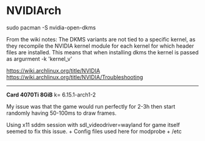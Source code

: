 # NVIDIArch

sudo pacman -S nvidia-open-dkms

From the wiki notes:
The DKMS variants are not tied to a specific kernel, as they recompile the NVIDIA kernel module for each kernel for which header files are installed.
This means that when installing dkms the kernel is passed as argurment -k 'kernel_v'

https://wiki.archlinux.org/title/NVIDIA
https://wiki.archlinux.org/title/NVIDIA/Troubleshooting

---

**Card 4070Ti 8GiB**
k= 6.15.1-arch1-2

My issue was that the game would run perfectly for 2-3h then start randomly having 50-100ms to draw frames.

Using x11 sddm session with sdl_videodriver=wayland for game itself seemed to fix this issue. + Config files used here for modprobe + /etc
